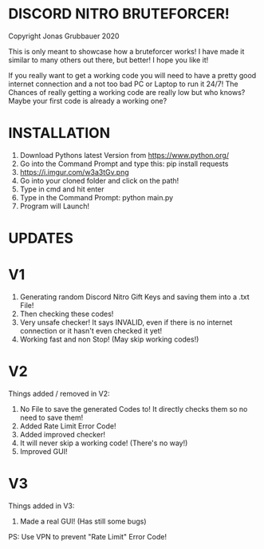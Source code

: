 # DISCORD NITRO BRUTEFORCER!

Copyright Jonas Grubbauer 2020

This is only meant to showcase how a bruteforcer works! I have made it similar to many others out there, but better!
I hope you like it!

If you really want to get a working code you will need to have a pretty good internet connection and a not too bad PC or Laptop to run it 24/7!
The Chances of really getting a working code are really low but who knows? Maybe your first code is already a working one?

# INSTALLATION
1) Download Pythons latest Version from https://www.python.org/
2) Go into the Command Prompt and type this: pip install requests
3) https://i.imgur.com/w3a3tGv.png
4) Go into your cloned folder and click on the path!
5) Type in cmd and hit enter
6) Type in the Command Prompt: python main.py
7) Program will Launch!

# UPDATES
# V1
1) Generating random Discord Nitro Gift Keys and saving them into a .txt File!
2) Then checking these codes!
3) Very unsafe checker! It says INVALID, even if there is no internet connection or it hasn't even checked it yet!
4) Working fast and non Stop! (May skip working codes!)
# V2
Things added / removed in V2:
1) No File to save the generated Codes to! It directly checks them so no need to save them!
2) Added Rate Limit Error Code!
3) Added improved checker!
4) It will never skip a working code! (There's no way!)
5) Improved GUI!
# V3
Things added in V3:
1) Made a real GUI! (Has still some bugs)

PS: Use VPN to prevent "Rate Limit" Error Code!


